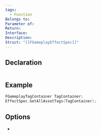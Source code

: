 ```yaml
---
tags:
  - Function
Belongs to: 
Parameter of: 
Return: 
Interface: 
Description: 
Struct: "[[FGameplayEffectSpec]]"
---
```


## Declaration

```cpp
```

## Example

```cpp
FGameplayTagContainer TagContainer;   
EffectSpec.GetAllAssetTags(TagContainer);
```

## Options
- 